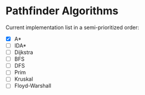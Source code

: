 # Pathfinder Algorithms

Current implementation list in a semi-prioritized order:

- [x] A*
- [ ] IDA*
- [ ] Dijkstra
- [ ] BFS
- [ ] DFS
- [ ] Prim
- [ ] Kruskal
- [ ] Floyd-Warshall
